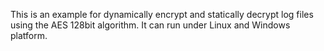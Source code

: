 This is an example for dynamically encrypt and statically decrypt log files using the AES 128bit algorithm.
It can run under Linux and Windows platform.
